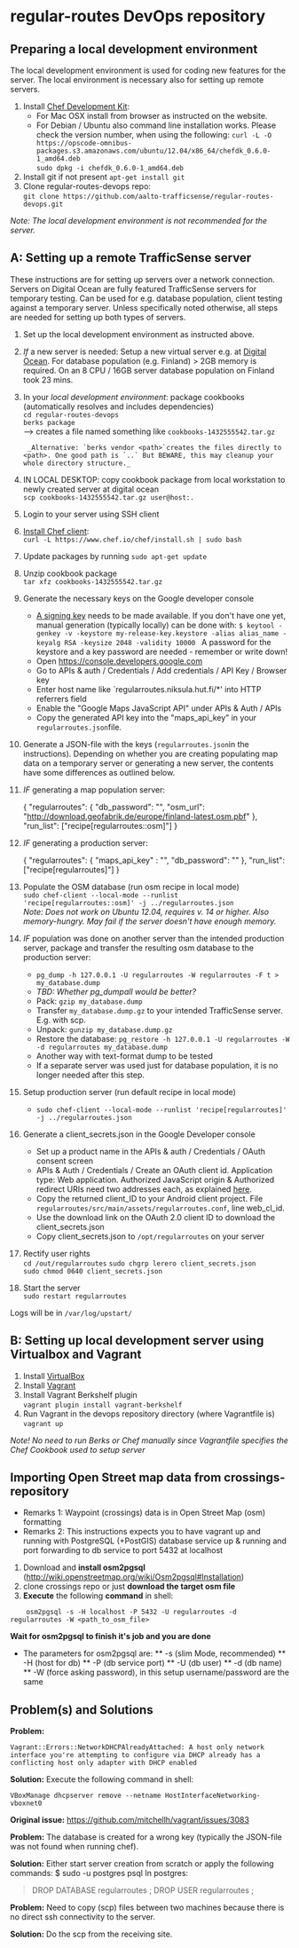 regular-routes DevOps repository
================================

Preparing a local development environment
------------------------------------------

The local development environment is used for coding new features for the server. The local environment is necessary also for setting up remote servers.

1. Install [Chef Development Kit](https://downloads.getchef.com/chef-dk/):
    * For Mac OSX install from browser as instructed on the website.
    * For Debian / Ubuntu also command line installation works. Please check the version number, when using the following:
        `curl -L -O https://opscode-omnibus-packages.s3.amazonaws.com/ubuntu/12.04/x86_64/chefdk_0.6.0-1_amd64.deb`  
        `sudo dpkg -i chefdk_0.6.0-1_amd64.deb`  
1. Install git if not present
        `apt-get install git`
1. Clone regular-routes-devops repo:  
        `git clone https://github.com/aalto-trafficsense/regular-routes-devops.git`

_Note: The local development environment is not recommended for the server._

A: Setting up a remote TrafficSense server
------------------------------------------

These instructions are for setting up servers over a network connection. Servers on Digital Ocean are fully featured TrafficSense servers for temporary testing. Can be used for e.g. database population, client testing against a temporary server. Unless specifically noted otherwise, all steps are needed for setting up both types of servers.

1. Set up the local development environment as instructed above.
1. *If* a new server is needed: Setup a new virtual server e.g. at [Digital Ocean](https://www.digitalocean.com). For database population (e.g. Finland) > 2GB memory is required. On an 8 CPU / 16GB server database population on Finland took 23 mins.
1. In your *local development environment*: package cookbooks (automatically resolves and includes dependencies)  
        `cd regular-routes-devops`  
        `berks package`  
        --> creates a file named something like `cookbooks-1432555542.tar.gz`

        _Alternative: `berks vendor <path>`creates the files directly to <path>. One good path is `..` But BEWARE, this may cleanup your whole directory structure._
1. IN LOCAL DESKTOP: copy cookbook package from local workstation to newly created server at digital ocean  
        `scp cookbooks-1432555542.tar.gz user@host:.`
1. Login to your server using SSH client
1. [Install Chef client](https://www.chef.io/download-chef-client/):  
        `curl -L https://www.chef.io/chef/install.sh | sudo bash`  
1. Update packages by running `sudo apt-get update`
1. Unzip cookbook package  
        `tar xfz cookbooks-1432555542.tar.gz`  
1. Generate the necessary keys on the Google developer console
     * [A signing key](https://developer.android.com/tools/publishing/app-signing.html) needs to be made available. If you don't have one yet, manual generation (typically locally) can be done with: `$ keytool -genkey -v -keystore my-release-key.keystore -alias alias_name -keyalg RSA -keysize 2048 -validity 10000 ` A password for the keystore and a key password are needed - remember or write down!
     * Open https://console.developers.google.com
     * Go to APIs & auth / Credentials / Add credentials / API Key / Browser key
     * Enter host name like `regularroutes.niksula.hut.fi/*' into HTTP referrers field
     * Enable the "Google Maps JavaScript API" under APIs & Auth / APIs
     * Copy the generated API key into the "maps_api_key" in your `regularroutes.json`file.
1. Generate a JSON-file with the keys (`regularroutes.json`in the instructions). Depending on whether you are creating populating map data on a temporary server or generating a new server, the contents have some differences as outlined below.
1. *IF* generating a map population server:

    {
      "regularroutes": {
        "db_password": "<generate for the database>",
        "osm_url": "http://download.geofabrik.de/europe/finland-latest.osm.pbf"
      },
      "run_list": ["recipe[regularroutes::osm]"]
    }

1. *IF* generating a production server:

    {
        "regularroutes": {
          "maps_api_key" : "<create in Google console>",
          "db_password": "<create for the database>"
        },
      "run_list": ["recipe[regularroutes]"]
    }

1. Populate the OSM database (run osm recipe in local mode)  
        `sudo chef-client --local-mode --runlist 'recipe[regularroutes::osm]' -j ../regularroutes.json`  
        _Note: Does not work on Ubuntu 12.04, requires v. 14 or higher. Also memory-hungry. May fail if the server doesn't have enough memory._
1. *IF* population was done on another server than the intended production server, package and transfer the resulting osm database to the production server:
    * `pg_dump -h 127.0.0.1 -U regularroutes -W regularroutes -F t > my_database.dump`
    * _TBD: Whether pg_dumpall would be better?_
    * Pack: `gzip my_database.dump`
    * Transfer `my_database.dump.gz` to your intended TrafficSense server. E.g. with scp.
    * Unpack: `gunzip my_database.dump.gz`
    * Restore the database: `pg_restore -h 127.0.0.1 -U regularroutes -W -d regularroutes my_database.dump`
    * Another way with text-format dump to be tested
    * If a separate server was used just for database population, it is no longer needed after this step.
1. Setup production server (run default recipe in local mode)  
    * `sudo chef-client --local-mode --runlist 'recipe[regularroutes]' -j ../regularroutes.json`
1. Generate a client_secrets.json in the Google Developer console
    * Set up a product name in the APIs & auth / Credentials / OAuth consent screen
    * APIs & Auth / Credentials / Create an OAuth client id. Application type: Web application. Authorized JavaScript origin & Authorized redirect URIs need two addresses each, as explained [here](https://github.com/aalto-trafficsense/regular-routes-client/blob/master/README.markdown#31-build-new-ids-in-google-developer-console).
    * Copy the returned client_ID to your Android client project. File `regularroutes/src/main/assets/regularroutes.conf`, line web_cl_id.
    * Use the download link on the OAuth 2.0 client ID to download the client_secrets.json
    * Copy client_secrets.json to `/opt/regularroutes` on your server
1. Rectify user rights  
    `cd /out/regularroutes`
    `sudo chgrp lerero client_secrets.json`  
    `sudo chmod 0640 client_secrets.json`  
1. Start the server  
    `sudo restart regularroutes`  

Logs will be in `/var/log/upstart/`

B: Setting up local development server using Virtualbox and Vagrant
------------------------------------------

1. Install [VirtualBox](https://www.virtualbox.org/wiki/Downloads)
1. Install [Vagrant](https://www.vagrantup.com/downloads.html)
1. Install Vagrant Berkshelf plugin  
        `vagrant plugin install vagrant-berkshelf`  
1. Run Vagrant in the devops repository directory (where Vagrantfile is)  
        `vagrant up`  

*Note! No need to run Berks or Chef manually since Vagrantfile specifies the Chef Cookbook used to setup server*


Importing Open Street map data from crossings-repository
--------------------------------------------------------


* Remarks 1: Waypoint (crossings) data is in Open Street Map (osm) formatting
* Remarks 2: This instructions expects you to have vagrant up and running with PostgreSQL (+PostGIS) database service up & running and port forwarding to db service to port 5432 at localhost 

1. Download and **install osm2pgsql** (http://wiki.openstreetmap.org/wiki/Osm2pgsql#Installation)
2. clone crossings repo or just **download the target osm file**
3. **Execute** the following **command** in shell:
```
    osm2pgsql -s -H localhost -P 5432 -U regularroutes -d regularroutes -W <path_to_osm_file>
```
**Wait for osm2pgsql to finish it's job and you are done** 

* The parameters for osm2pgsql are:
** -s (slim Mode, recommended)
** -H (host for db)
** -P (db service port)
** -U (db user)
** -d (db name)
** -W (force asking password), in this setup username/password are the same


Problem(s) and Solutions
---------------------------
**Problem:** 
```
Vagrant::Errors::NetworkDHCPAlreadyAttached: A host only network interface you're attempting to configure via DHCP already has a conflicting host only adapter with DHCP enabled
```

**Solution:** 
Execute the following command in shell:
```
VBoxManage dhcpserver remove --netname HostInterfaceNetworking-vboxnet0
```

**Original issue:** https://github.com/mitchellh/vagrant/issues/3083

**Problem:**
The database is created for a wrong key (typically the JSON-file was not found when running chef).

**Solution:**
Either start server creation from scratch or apply the following commands:
$ sudo -u postgres psql
In postgres:
> DROP DATABASE regularroutes ;
> DROP USER regularroutes ;

**Problem:**
Need to copy (scp) files between two machines because there is no direct ssh connectivity to the server.

**Solution:**
Do the scp from the receiving site.
